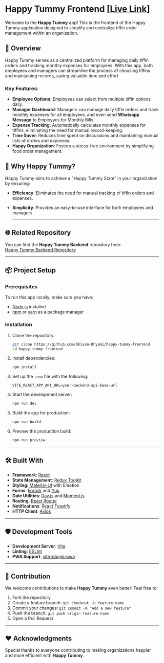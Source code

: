 # Happy Tummy Frontend [[Live Link](https://dev-happy-tummy-app.netlify.app/)]

Welcome to the **Happy Tummy** app! This is the frontend of the Happy Tummy application designed to simplify and centralize tiffin order management within an organization.

## 🚀 Overview

Happy Tummy serves as a centralized platform for managing daily tiffin orders and tracking monthly expenses for employees. With this app, both employees and managers can streamline the process of choosing tiffins and maintaining records, saving valuable time and effort.

### Key Features:

- **Employee Options**: Employees can select from multiple tiffin options daily.
- **Manager Dashboard**: Managers can manage daily tiffin orders and track monthly expenses for all employees, and even send **Whatsapp Message** to Employyes for Monthly Bills.
- **Expense Tracking**: Automatically calculates monthly expenses for tiffins, eliminating the need for manual record-keeping.
- **Time Saver**: Reduces time spent on discussions and maintaining manual lists of orders and expenses.
- **Happy Organization**: Fosters a stress-free environment by simplifying food order management.

## 🌟 Why Happy Tummy?

Happy Tummy aims to achieve a "Happy Tummy State" in your organization by ensuring:

- **Efficiency**: Eliminates the need for manual tracking of tiffin orders and expenses.
- **Simplicity**: Provides an easy-to-use interface for both employees and managers.

  ---

## 🌐 Related Repository  

You can find the **Happy Tummy Backend** repository here:  
[Happy Tummy Backend Repository](https://github.com/Shivam-Dhyani/happy-tummy-backend) 

---

## 📦 Project Setup

### Prerequisites

To run this app locally, make sure you have:

- [Node.js](https://nodejs.org/) installed
- [npm](https://www.npmjs.com/) or [yarn](https://yarnpkg.com/) as a package manager

### Installation

1. Clone the repository:

   ```bash
   git clone https://github.com/Shivam-Dhyani/happy-tummy-frontend
   cd happy-tummy-frontend
   ```

2. Install dependencies:

   ```bash
   npm install
   ```
   
3. Set up the `.env` file with the following:  

   ```env  
   VITE_REACT_APP_API_URL=your-backend-api-base-url
   ``` 

4. Start the development server:

   ```bash
   npm run dev
   ```

5. Build the app for production:

   ```bash
   npm run build
   ```

6. Preview the production build:
   ```bash
   npm run preview
   ```

---

## 🛠️ Built With

- **Framework**: [React](https://reactjs.org/)
- **State Management**: [Redux Toolkit](https://redux-toolkit.js.org/)
- **Styling**: [Material-UI](https://mui.com/) with Emotion
- **Forms**: [Formik](https://formik.org/) and [Yup](https://github.com/jquense/yup)
- **Date Utilities**: [Day.js](https://day.js.org/) and [Moment.js](https://momentjs.com/)
- **Routing**: [React Router](https://reactrouter.com/)
- **Notifications**: [React Toastify](https://fkhadra.github.io/react-toastify/)
- **HTTP Client**: [Axios](https://axios-http.com/)

---

## 🛡️ Development Tools

- **Development Server**: [Vite](https://vitejs.dev/)
- **Linting**: [ESLint](https://eslint.org/)
- **PWA Support**: [vite-plugin-pwa](https://vite-plugin-pwa.netlify.app/)

---

## 🤝 Contribution

We welcome contributions to make **Happy Tummy** even better! Feel free to:

1. Fork the repository
2. Create a feature branch: `git checkout -b feature-name`
3. Commit your changes: `git commit -m "Add a new feature"`
4. Push the branch: `git push origin feature-name`
5. Open a Pull Request

---

## ❤️ Acknowledgments

Special thanks to everyone contributing to making organizations happier and more efficient with **Happy Tummy**.
